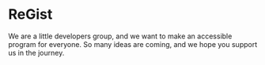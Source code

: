 # ReGist
We are a little developers group, and we want to make an accessible program for everyone. So many ideas are coming, and we hope you support us in the journey.
